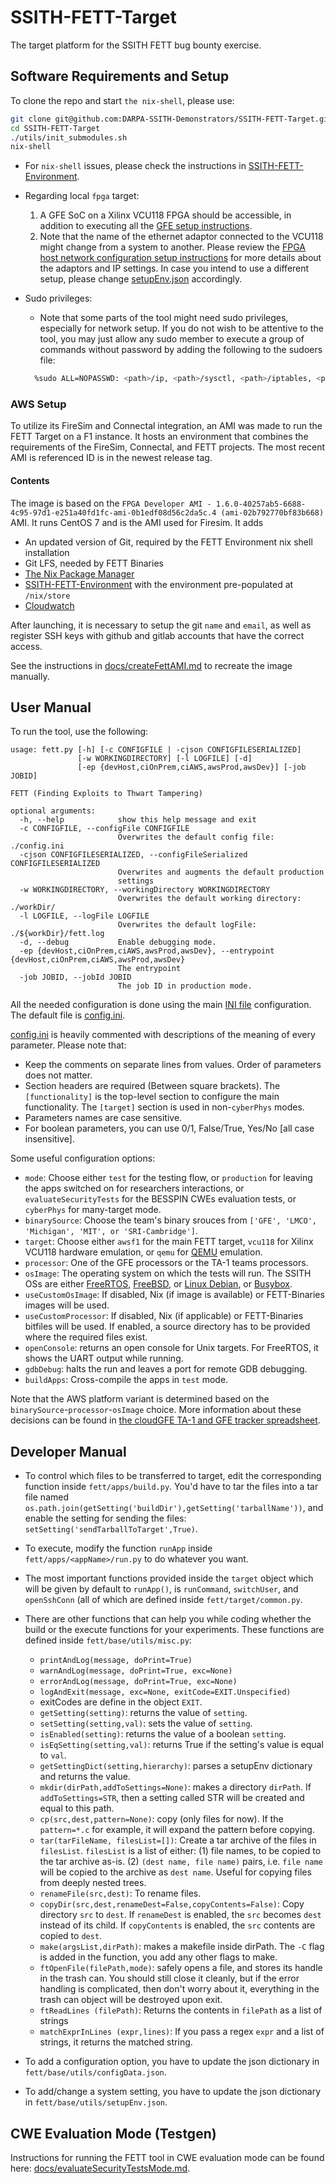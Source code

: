 # SSITH-FETT-Target
The target platform for the SSITH FETT bug bounty exercise.


## Software Requirements and Setup

To clone the repo and start `the nix-shell`, please use:

```bash
git clone git@github.com:DARPA-SSITH-Demonstrators/SSITH-FETT-Target.git
cd SSITH-FETT-Target
./utils/init_submodules.sh
nix-shell
```

* For `nix-shell` issues, please check the instructions in [SSITH-FETT-Environment](https://github.com/DARPA-SSITH-Demonstrators/SSITH-FETT-Environment).   

* Regarding local `fpga` target:   
    1. A GFE SoC on a Xilinx VCU118 FPGA should be accessible, in
  addition to executing all the [GFE setup instructions](https://gitlab-ext.galois.com/ssith/gfe/tree/develop).   
    2. Note that the name of the ethernet adaptor connected to the VCU118 might change from a system to
      another. Please review the [FPGA host network configuration setup
      instructions](https://github.com/DARPA-SSITH-Demonstrators/SSITH-FETT-Docs/blob/develop/CI-CD/HostNetworkSetup.md)
      for more details about the adaptors and IP settings. In case you
      intend to use a different setup, please change
      [setupEnv.json](fett/base/utils/setupEnv.json) accordingly.

* Sudo privileges:
  - Note that some parts of the tool might need sudo privileges, especially for network setup. If you do not wish to be attentive to the tool, you may just allow any sudo member to execute a group of commands without password by adding the following to the sudoers file:
  ```bash
    %sudo ALL=NOPASSWD: <path>/ip, <path>/sysctl, <path>/iptables, <path>/pkill, <path>/kill
  ```

### AWS Setup

To utilize its FireSim and Connectal integration, an AMI was made to run the FETT Target on a F1 instance. It hosts an environment that combines the requirements of the FireSim, Connectal, and FETT projects. The most recent AMI is referenced ID is in the newest release tag.

#### Contents

The image is based on the `FPGA Developer AMI - 1.6.0-40257ab5-6688-4c95-97d1-e251a40fd1fc-ami-0b1edf08d56c2da5c.4 (ami-02b792770bf83b668)` AMI. It runs CentOS 7 and is the AMI used for Firesim. It adds

* An updated version of Git, required by the FETT Environment nix shell installation
* Git LFS, needed by FETT Binaries
* [The Nix Package Manager](https://nixos.org/nix/)
* [SSITH-FETT-Environment](https://github.com/DARPA-SSITH-Demonstrators/SSITH-FETT-Environment) with the environment pre-populated at `/nix/store`
* [Cloudwatch](https://aws.amazon.com/cloudwatch/)

After launching, it is necessary to setup the git `name` and `email`, as well as register SSH keys with github and gitlab accounts that have the correct access.

See the instructions in [docs/createFettAMI.md](./docs/createFettAMI.md) to recreate the image manually.


## User Manual ##

To run the tool, use the following:
```
usage: fett.py [-h] [-c CONFIGFILE | -cjson CONFIGFILESERIALIZED]
               [-w WORKINGDIRECTORY] [-l LOGFILE] [-d]
               [-ep {devHost,ciOnPrem,ciAWS,awsProd,awsDev}] [-job JOBID]

FETT (Finding Exploits to Thwart Tampering)

optional arguments:
  -h, --help            show this help message and exit
  -c CONFIGFILE, --configFile CONFIGFILE
                        Overwrites the default config file: ./config.ini
  -cjson CONFIGFILESERIALIZED, --configFileSerialized CONFIGFILESERIALIZED
                        Overwrites and augments the default production
                        settings
  -w WORKINGDIRECTORY, --workingDirectory WORKINGDIRECTORY
                        Overwrites the default working directory: ./workDir/
  -l LOGFILE, --logFile LOGFILE
                        Overwrites the default logFile: ./${workDir}/fett.log
  -d, --debug           Enable debugging mode.
  -ep {devHost,ciOnPrem,ciAWS,awsProd,awsDev}, --entrypoint {devHost,ciOnPrem,ciAWS,awsProd,awsDev}
                        The entrypoint
  -job JOBID, --jobId JOBID
                        The job ID in production mode.
```

All the needed configuration is done using the main [INI
file](https://en.wikipedia.org/wiki/INI_file) configuration.  The
default file is [config.ini](./config.ini).

[config.ini](./config.ini) is heavily commented with descriptions of
the meaning of every parameter.  Please note that:
  - Keep the comments on separate lines from values.  Order of
    parameters does not matter.
  - Section headers are required (Between square brackets).  The
    `[functionality]` is the top-level section to configure the main
    functionality. The `[target]` section is used in non-`cyberPhys` modes. 
  - Parameters names are case sensitive.
  - For boolean parameters, you can use 0/1, False/True, Yes/No [all
  case insensitive].

Some useful configuration options:
- `mode`: Choose either `test` for the testing flow, or `production` for leaving the apps switched on for researchers interactions, or `evaluateSecurityTests` for the BESSPIN CWEs evaluation tests, or `cyberPhys` for many-target mode.
- `binarySource`: Choose the team's binary srouces from `['GFE', 'LMCO', 'Michigan', 'MIT', or 'SRI-Cambridge']`.
- `target`: Choose either `awsf1` for the main FETT target, `vcu118` for Xilinx VCU118 hardware
    emulation, or `qemu` for [QEMU](https://www.qemu.org/) emulation.
- `processor`: One of the GFE processors or the TA-1 teams processors.
- `osImage`: The operating system on which the tests will run.  The
    SSITH OSs are either [FreeRTOS](https://www.freertos.org/),
    [FreeBSD](https://www.freebsd.org/), or [Linux Debian](https://www.debian.org/),
    or [Busybox](https://busybox.net/about.html).
- `useCustomOsImage`: If disabled, Nix (if image is available) or FETT-Binaries images will be used.
- `useCustomProcessor`: If disabled, Nix (if applicable) or FETT-Binaries bitfiles will be used. If enabled, a source directory has to be provided where the required files exist.
- `openConsole`: returns an open console for Unix targets. For FreeRTOS, it shows the UART output while running.
- `gdbDebug`: halts the run and leaves a port for remote GDB debugging.
- `buildApps`: Cross-compile the apps in `test` mode.

Note that the AWS platform variant is determined based on the `binarySource`-`processor`-`osImage` choice. More information about these decisions can be found in [the cloudGFE TA-1 and GFE tracker spreadsheet](https://docs.google.com/spreadsheets/d/1J8MSDQS1X0V-wPHiNdCTgu7Pwf8GcgTy91kcn8u9mt0/edit#gid=0).


## Developer Manual ##

- To control which files to be transferred to target, edit the corresponding function inside `fett/apps/build.py`. You'd have to tar the files into a tar file named `os.path.join(getSetting('buildDir'),getSetting('tarballName'))`, and enable the setting for sending the files: `setSetting('sendTarballToTarget',True)`.
- To execute, modify the function `runApp` inside `fett/apps/<appName>/run.py` to do whatever you want. 
- The most important functions provided inside the `target` object which will be given by default to `runApp()`, is `runCommand`, `switchUser`, and `openSshConn` (all of which are defined inside `fett/target/common.py`.
- There are other functions that can help you while coding whether the build or the execute functions for your experiments. These functions are defined inside `fett/base/utils/misc.py`:
    - `printAndLog(message, doPrint=True)`
    - `warnAndLog(message, doPrint=True, exc=None)`
    - `errorAndLog(message, doPrint=True, exc=None)`
    - `logAndExit(message, exc=None, exitCode=EXIT.Unspecified)`
    - exitCodes are define in the object `EXIT`.
    - `getSetting(setting)`: returns the value of `setting`.
    - `setSetting(setting,val)`: sets the value of `setting`.
    - `isEnabled(setting)`: returns the value of a boolean `setting`.
    - `isEqSetting(setting,val)`: returns True if the setting's value is equal to `val`.
    - `getSettingDict(setting,hierarchy)`: parses a setupEnv dictionary and returns the value.
    - `mkdir(dirPath,addToSettings=None)`: makes a directory `dirPath`. If `addToSettings=STR`, then a setting called STR will be created and equal to this path.
    - `cp(src,dest,pattern=None)`: copy (only files for now). If the `pattern=*.c` for example, it will expand the pattern before copying.
    - `tar(tarFileName, filesList=[])`: Create a tar archive of the files in `filesList`. `filesList` is a list of either:
      (1) file names, to be copied to the tar archive as-is. (2) `(dest name, file name)` pairs, i.e. `file name` will be copied to the archive as `dest name`. Useful for copying files from deeply nested trees.
    - `renameFile(src,dest)`: To rename files.
    - `copyDir(src,dest,renameDest=False,copyContents=False)`: Copy directory `src` to `dest`. If `renameDest` is enabled, the `src` becomes `dest` instead of its child. If `copyContents` is enabled, the `src` contents are copied to `dest`.
    - `make(argsList,dirPath)`: makes a makefile inside dirPath. The `-C` flag is added in the function, you add any other flags to make.
    - `ftOpenFile(filePath,mode)`: safely opens a file, and stores its handle in the trash can. You should still close it cleanly, but if the error handling is complicated, then don't worry about it, everything in the trash can object will be destroyed upon exit.
    - `ftReadLines (filePath)`: Returns the contents in `filePath` as a list of strings
    - `matchExprInLines (expr,lines)`: If you pass a regex `expr` and a list of strings, it returns the matched string.

- To add a configuration option, you have to update the json dictionary in `fett/base/utils/configData.json`.
- To add/change a system setting, you have to update the json dictionary in `fett/base/utils/setupEnv.json`.


## CWE Evaluation Mode (Testgen) ##

Instructions for running the FETT tool in CWE evaluation mode can be found here: [docs/evaluateSecurityTestsMode.md](docs/evaluateSecurityTestsMode.md).
